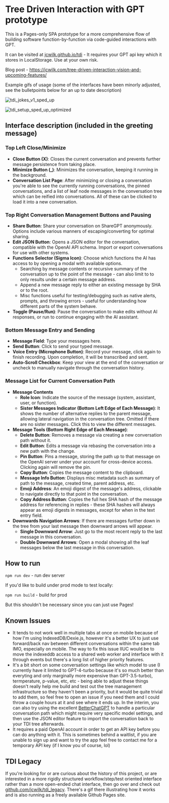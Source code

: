 # Tree Driven Interaction with GPT prototype

This is a Pages-only SPA prototype for a more comprehensive flow of building software function-by-function via code-guided interactions with GPT.

It can be visited at [jcwilk.github.io/tdi](https://jcwilk.github.io/tdi) - It requires your GPT api key which it stores in LocalStorage. Use at your own risk.

Blog post - https://jcwilk.com/tree-driven-interaction-vision-and-upcoming-features/

Example gifs of usage (some of the interfaces have been minorly adjusted, see the bulletpoints below for an up to date description)

![tdi_jokes_v1_sped_up](https://github.com/jcwilk/tdi/assets/39782/8f2bd775-5b08-4b02-a9d5-f51908882558)

![tdi_setup_sped_up_optimized](https://github.com/jcwilk/tdi/assets/39782/c4dce2fd-cd06-4ede-9d2e-bd52f5188a95)

## Interface description (included in the greeting message)

### Top Left Close/Minimize

- **Close Button (X)**: Closes the current conversation and prevents further message persistence from taking place.
- **Minimize Button (_)**: Minimizes the conversation, keeping it running in the background.
- **Conversation List Page**: After minimizing or closing a conversation you're able to see the currently running conversations, the pinned conversations, and a list of leaf node messages in the conversation tree which can be reified into conversations. All of these can be clicked to load it into a new conversation.

### Top Right Conversation Management Buttons and Pausing

- **Share Button**: Share your conversation on ShareGPT anonymously. Options include various manners of escaping/converting for optimal sharing.
- **Edit JSON Button**: Opens a JSON editor for the conversation, compatible with the OpenAI API schema. Import or export conversations for use with other systems.
- **Functions Selector (Sigma Icon)**: Choose which functions the AI has access to by opening a modal with available options.
  - Searching by message contents or recursive summary of the conversation up to the point of the message - can also limit to to only results under a certain message address.
  - Append a new message reply to either an existing message by SHA or to the root.
  - Misc functions useful for testing/debugging such as native alerts, prompts, and throwing errors - useful for understanding how different parts of the system behave.
- **Toggle (Pause/Run)**: Pause the conversation to make edits without AI responses, or run to continue engaging with the AI assistant.

### Bottom Message Entry and Sending

- **Message Field**: Type your messages here.
- **Send Button**: Click to send your typed message.
- **Voice Entry (Microphone Button)**: Record your message, click again to finish recording. Upon completion, it will be transcribed and sent.
- **Auto-Scroll Checkbox**: Keep your view at the end of the conversation or uncheck to manually navigate through the conversation history.

### Message List for Current Conversation Path
- **Message Contents**
  - **Role Icon**: Indicate the source of the message (system, assistant, user, or function).
  - **Sister Messages Indicator (Bottom Left Edge of Each Message)**: It shows the number of alternative replies to the parent message, allowing lateral navigation in the conversation tree. Omitted if there are no sister messages. Click this to view the different messages.
- **Message Tools (Bottom Right Edge of Each Message)**:
  - **Delete Button**: Removes a message via creating a new conversation path without it.
  - **Edit Button**: Edits a message via rebasing the conversation into a new path with the change.
  - **Pin Button**: Pins a message, storing the path up to that message on the OpenAI server under your account for cross-device access. Clicking again will remove the pin.
  - **Copy Button**: Copies the message content to the clipboard.
  - **Message Info Button**: Displays misc metadata such as summary of path to the message, created time, parent address, etc.
  - **Emoji Address**: An emoji digest of the message's address, clickable to navigate directly to that point in the conversation.
  - **Copy Address Button**: Copies the full hex SHA hash of the message address for referencing in replies - these SHA hashes will always appear as emoji digests in messages, except for when in the text entry field.
- **Downwards Navigation Arrows**: If there are messages further down in the tree from your last message then downward arrows will appear.
  - **Single Downward Arrow**: Just go to the most recent reply to the last message in this conversation.
  - **Double Downward Arrows**: Open a modal showing all the leaf messages below the last message in this conversation.

## How to run

`npm run dev` - run dev server

If you'd like to build under prod mode to test locally:

`npm run build` - build for prod

But this shouldn't be necessary since you can just use Pages!

## Known Issues

* It tends to not work well in multiple tabs at once on mobile because of how I'm using IndexedDB/Dexie.js, however it's a better UX to just use forward/back nav between different conversations within the same tab IMO, especially on mobile. The way to fix this issue IIUC would be to move the indexeddb access to a shared web worker and interface with it through events but there's a long list of higher priority features.
* It's a bit short on some conversation settings like which model to use (I currently have it limited to GPT-4-turbo because it's so much better than everyting and only marginally more expensive than GPT-3.5-turbo), termperature, p-value, etc, etc - being able to adjust these things doesn't really help me build and test out the tree management infrastructure so they haven't been a priority, but it would be quite trivial to add them, so feel free to open an issue if you need them and I could throw a couple hours at it and see where it ends up. In the interim, you can also try using the excellent [BetterChatGPT](https://github.com/ztjhz/BetterChatGPT) to handle a particular conversation path which might require very specific model settings, and then use the JSON editor feature to import the conversation back to your TDI tree afterwards.
* It requires a paid OpenAI account in order to get an API key before you can do anything with it. This is sometimes behind a waitlist, if you are unable to sign up and want to try the app feel free to contact me for a temporary API key (if I know you of course, lol)

## TDI Legacy

If you're looking for or are curious about the history of this project, or are interested in a more rigidly structured workflow/step/test oriented interface rather than a more open-ended chat
interface, then go over and check out [github.com/jcwilk/tdi_legacy](https://github.com/jcwilk/tdi_legacy). There's a gif there
illustrating how it works and is also running as a freely available Github Pages site.
